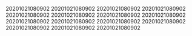 20201021080902
20201021080902
20201021080902
20201021080902
20201021080902
20201021080902
20201021080902
20201021080902
20201021080902
20201021080902
20201021080902
20201021080902
20201021080902
20201021080902
20201021080902

